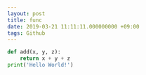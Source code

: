 ```yaml
---
layout: post
title: func
date: 2019-03-21 11:11:11.000000000 +09:00
tags: Github
---
```



``` python
def add(x, y, z):
	return x + y + z
print('Hello World!')
```

